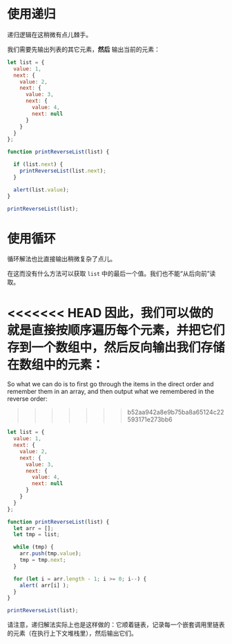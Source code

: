 # 使用递归

递归逻辑在这稍微有点儿棘手。

我们需要先输出列表的其它元素，**然后** 输出当前的元素：

```js run
let list = {
  value: 1,
  next: {
    value: 2,
    next: {
      value: 3,
      next: {
        value: 4,
        next: null
      }
    }
  }
};

function printReverseList(list) {

  if (list.next) {
    printReverseList(list.next);
  }

  alert(list.value);
}

printReverseList(list);
```

# 使用循环

循环解法也比直接输出稍微复杂了点儿。

在这而没有什么方法可以获取 `list` 中的最后一个值。我们也不能“从后向前”读取。

<<<<<<< HEAD
因此，我们可以做的就是直接按顺序遍历每个元素，并把它们存到一个数组中，然后反向输出我们存储在数组中的元素：
=======
So what we can do is to first go through the items in the direct order and remember them in an array, and then output what we remembered in the reverse order:
>>>>>>> b52aa942a8e9b75ba8a65124c22593171e273bb6

```js run
let list = {
  value: 1,
  next: {
    value: 2,
    next: {
      value: 3,
      next: {
        value: 4,
        next: null
      }
    }
  }
};

function printReverseList(list) {
  let arr = [];
  let tmp = list;

  while (tmp) {
    arr.push(tmp.value);
    tmp = tmp.next;
  }

  for (let i = arr.length - 1; i >= 0; i--) {
    alert( arr[i] );
  }
}

printReverseList(list);
```

请注意，递归解法实际上也是这样做的：它顺着链表，记录每一个嵌套调用里链表的元素（在执行上下文堆栈里），然后输出它们。
